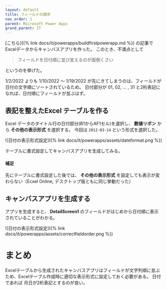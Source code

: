 ```yaml
---
layout: default
title: フィールドの順序
nav_order: 1
parent: Microsoft Power Apps
grand_parent: IT
---
```


[こちら]({% link docs/it/powerapps/buildfirstpowerapp.md %}) の記事でExcelデータからキャンバスアプリを作った。
このとき、不満点として

> フィールドを日付順に並び変えるのが面倒くさい

というのを挙げた。

1/2/2022 よりも 1/10/2022 ～ 1/19/2022 が先にきてしまうのは、フィールドが日付の文字順にソートされているため。
日付部分が 01, 02, ... , 31 と2桁表記になれば、日付順にフィールドが並ぶはず。

## 表記を整えたExcel テーブルを作る

Excel データのタイトル行の日付部分(B1からAF1セル)を選択し、 **数値リボン** から **その他の表示形式** を選択する。
今回は `2012-03-14` という形式を選択した。

![日付の表示形式設定]({% link docs/it/powerapps/assets/dateformat.png %})

テーブルに書式設定してキャンバスアプリを生成してみる。

#### 補足

先にテーブルに書式設定した後では、 **その他の表示形式** を設定しても表示が変わらない（Ecxel Online, デスクトップ版ともに同じ挙動だった）

## キャンバスアプリを生成する

アプリを生成すると、 **DetailScreen1** のフィールドがはじめから日付順に表示されていることがわかる。

![日付の表示形式設定]({% link docs/it/powerapps/assets/correctfieldorder.png %})

# まとめ

Excelテーブルから生成されたキャンバスアプリはフィールドが文字列順に並ぶため、Excelテーブル作成時に適切な表示形式に設定しておく必要がある。
日付であれば 月日が2桁表記とするのが良い。
